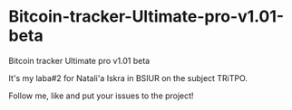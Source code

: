 # Bitcoin-tracker-Ultimate-pro-v1.01-beta
Bitcoin tracker Ultimate pro v1.01 beta 

It's my laba#2 for Natali'a Iskra in BSIUR on the subject TRiTPO.

Follow me, like and put your issues to the project!
